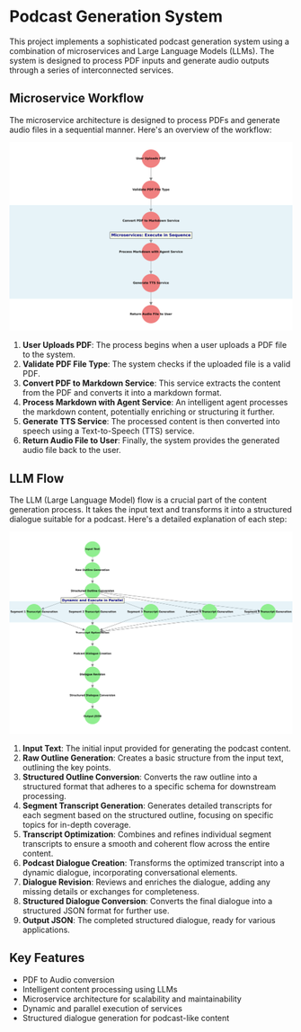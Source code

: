 # Podcast Generation System

This project implements a sophisticated podcast generation system using a combination of microservices and Large Language Models (LLMs). The system is designed to process PDF inputs and generate audio outputs through a series of interconnected services.

## Microservice Workflow

The microservice architecture is designed to process PDFs and generate audio files in a sequential manner. Here's an overview of the workflow:

![Microservice Workflow](static/Microservice_flow.svg)

1. **User Uploads PDF**: The process begins when a user uploads a PDF file to the system.
2. **Validate PDF File Type**: The system checks if the uploaded file is a valid PDF.
3. **Convert PDF to Markdown Service**: This service extracts the content from the PDF and converts it into a markdown format.
4. **Process Markdown with Agent Service**: An intelligent agent processes the markdown content, potentially enriching or structuring it further.
5. **Generate TTS Service**: The processed content is then converted into speech using a Text-to-Speech (TTS) service.
6. **Return Audio File to User**: Finally, the system provides the generated audio file back to the user.

## LLM Flow

The LLM (Large Language Model) flow is a crucial part of the content generation process. It takes the input text and transforms it into a structured dialogue suitable for a podcast. Here's a detailed explanation of each step:

![LLM Flow](static/LLM_flow.svg)

1. **Input Text**: The initial input provided for generating the podcast content.
2. **Raw Outline Generation**: Creates a basic structure from the input text, outlining the key points.
3. **Structured Outline Conversion**: Converts the raw outline into a structured format that adheres to a specific schema for downstream processing.
4. **Segment Transcript Generation**: Generates detailed transcripts for each segment based on the structured outline, focusing on specific topics for in-depth coverage.
5. **Transcript Optimization**: Combines and refines individual segment transcripts to ensure a smooth and coherent flow across the entire content.
6. **Podcast Dialogue Creation**: Transforms the optimized transcript into a dynamic dialogue, incorporating conversational elements.
7. **Dialogue Revision**: Reviews and enriches the dialogue, adding any missing details or exchanges for completeness.
8. **Structured Dialogue Conversion**: Converts the final dialogue into a structured JSON format for further use.
9. **Output JSON**: The completed structured dialogue, ready for various applications.

## Key Features

- PDF to Audio conversion
- Intelligent content processing using LLMs
- Microservice architecture for scalability and maintainability
- Dynamic and parallel execution of services
- Structured dialogue generation for podcast-like content

